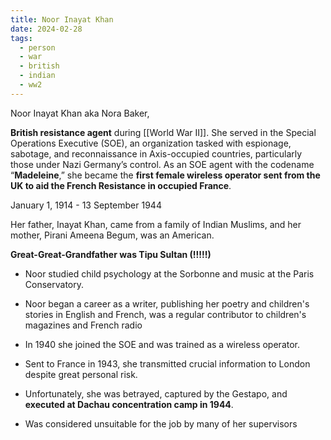 ```yaml
---
title: Noor Inayat Khan
date: 2024-02-28
tags:
  - person
  - war
  - british
  - indian
  - ww2
---
```

Noor Inayat Khan
aka Nora Baker,

**British resistance agent** during [[World War II]]. She served in the Special Operations Executive (SOE), an organization tasked with espionage, sabotage, and reconnaissance in Axis-occupied countries, particularly those under Nazi Germany’s control. As an SOE agent with the codename “**Madeleine**,” she became the **first female wireless operator sent from the UK to aid the French Resistance in occupied France**.

January 1, 1914 - 13 September 1944

Her father, Inayat Khan, came from a family of Indian Muslims, and her mother, Pirani Ameena Begum, was an American.

**Great-Great-Grandfather was Tipu Sultan (!!!!!)**

- Noor studied child psychology at the Sorbonne and music at the Paris Conservatory.
- Noor began a career as a writer, publishing her poetry and children's stories in English and French, was a regular contributor to children's magazines and French radio
- In 1940 she joined the SOE and was trained as a wireless operator.
- Sent to France in 1943, she transmitted crucial information to London despite great personal risk.
- Unfortunately, she was betrayed, captured by the Gestapo, and **executed at Dachau concentration camp in 1944**.

- Was considered unsuitable for the job by many of her supervisors